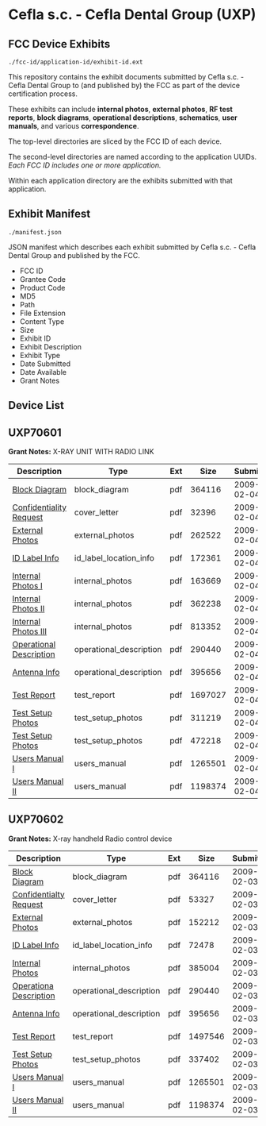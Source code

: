 # Cefla s.c. - Cefla Dental Group (UXP)
## FCC Device Exhibits

```
./fcc-id/application-id/exhibit-id.ext
```

This repository contains the exhibit documents submitted by Cefla s.c. - Cefla Dental Group to (and published by) the FCC as part of the device certification process.

These exhibits can include **internal photos**, **external photos**, **RF test reports**, **block diagrams**, **operational descriptions**, **schematics**, **user manuals**, and various **correspondence**.

The top-level directories are sliced by the FCC ID of each device.

The second-level directories are named according to the application UUIDs. *Each FCC ID includes one or more application.*

Within each application directory are the exhibits submitted with that application. 

## Exhibit Manifest

```
./manifest.json
```

JSON manifest which describes each exhibit submitted by Cefla s.c. - Cefla Dental Group and published by the FCC.

- FCC ID
- Grantee Code
- Product Code
- MD5
- Path
- File Extension
- Content Type
- Size
- Exhibit ID
- Exhibit Description
- Exhibit Type
- Date Submitted
- Date Available
- Grant Notes

## Device List
## UXP70601
**Grant Notes:** X-RAY UNIT WITH RADIO LINK

| Description | Type | Ext | Size | Submitted | Available |
| ----------- | ---- | --- | ---- | --------- | --------- |
| [Block Diagram](UXP70601/25f1dfb1a1ccb1e2a0ca4d540043146f/1063980.pdf) | block_diagram | pdf | 364116 | 2009-02-04 | 2009-02-04 |
| [Confidentiality Request](UXP70601/25f1dfb1a1ccb1e2a0ca4d540043146f/1064499.pdf) | cover_letter | pdf | 32396 | 2009-02-04 | 2009-02-04 |
| [External Photos](UXP70601/25f1dfb1a1ccb1e2a0ca4d540043146f/1064501.pdf) | external_photos | pdf | 262522 | 2009-02-04 | 2009-02-04 |
| [ID Label Info](UXP70601/25f1dfb1a1ccb1e2a0ca4d540043146f/1064505.pdf) | id_label_location_info | pdf | 172361 | 2009-02-04 | 2009-02-04 |
| [Internal Photos I](UXP70601/25f1dfb1a1ccb1e2a0ca4d540043146f/1064502.pdf) | internal_photos | pdf | 163669 | 2009-02-04 | 2009-02-04 |
| [Internal Photos II](UXP70601/25f1dfb1a1ccb1e2a0ca4d540043146f/1064503.pdf) | internal_photos | pdf | 362238 | 2009-02-04 | 2009-02-04 |
| [Internal Photos III](UXP70601/25f1dfb1a1ccb1e2a0ca4d540043146f/1064504.pdf) | internal_photos | pdf | 813352 | 2009-02-04 | 2009-02-04 |
| [Operational Description](UXP70601/25f1dfb1a1ccb1e2a0ca4d540043146f/1063982.pdf) | operational_description | pdf | 290440 | 2009-02-04 | 2009-02-04 |
| [Antenna Info](UXP70601/25f1dfb1a1ccb1e2a0ca4d540043146f/943693.pdf) | operational_description | pdf | 395656 | 2009-02-04 | 2009-02-04 |
| [Test Report](UXP70601/25f1dfb1a1ccb1e2a0ca4d540043146f/1064497.pdf) | test_report | pdf | 1697027 | 2009-02-04 | 2009-02-04 |
| [Test Setup Photos](UXP70601/25f1dfb1a1ccb1e2a0ca4d540043146f/1064507.pdf) | test_setup_photos | pdf | 311219 | 2009-02-04 | 2009-02-04 |
| [Test Setup Photos](UXP70601/25f1dfb1a1ccb1e2a0ca4d540043146f/1064508.pdf) | test_setup_photos | pdf | 472218 | 2009-02-04 | 2009-02-04 |
| [Users Manual I](UXP70601/25f1dfb1a1ccb1e2a0ca4d540043146f/1063978.pdf) | users_manual | pdf | 1265501 | 2009-02-04 | 2009-02-04 |
| [Users Manual II](UXP70601/25f1dfb1a1ccb1e2a0ca4d540043146f/1063979.pdf) | users_manual | pdf | 1198374 | 2009-02-04 | 2009-02-04 |
## UXP70602
**Grant Notes:** X-ray handheld Radio control device

| Description | Type | Ext | Size | Submitted | Available |
| ----------- | ---- | --- | ---- | --------- | --------- |
| [Block Diagram](UXP70602/d70c465a5ba448d6f54be93774fda822/1063980.pdf) | block_diagram | pdf | 364116 | 2009-02-03 | 2009-02-03 |
| [Confidentialty Request](UXP70602/d70c465a5ba448d6f54be93774fda822/1063981.pdf) | cover_letter | pdf | 53327 | 2009-02-03 | 2009-02-03 |
| [External Photos](UXP70602/d70c465a5ba448d6f54be93774fda822/1063983.pdf) | external_photos | pdf | 152212 | 2009-02-03 | 2009-02-03 |
| [ID Label Info](UXP70602/d70c465a5ba448d6f54be93774fda822/1063985.pdf) | id_label_location_info | pdf | 72478 | 2009-02-03 | 2009-02-03 |
| [Internal Photos](UXP70602/d70c465a5ba448d6f54be93774fda822/1063984.pdf) | internal_photos | pdf | 385004 | 2009-02-03 | 2009-02-03 |
| [Operationa Description](UXP70602/d70c465a5ba448d6f54be93774fda822/1063982.pdf) | operational_description | pdf | 290440 | 2009-02-03 | 2009-02-03 |
| [Antenna Info](UXP70602/d70c465a5ba448d6f54be93774fda822/943693.pdf) | operational_description | pdf | 395656 | 2009-02-03 | 2009-02-03 |
| [Test Report](UXP70602/d70c465a5ba448d6f54be93774fda822/1063986.pdf) | test_report | pdf | 1497546 | 2009-02-03 | 2009-02-03 |
| [Test Setup Photos](UXP70602/d70c465a5ba448d6f54be93774fda822/1063988.pdf) | test_setup_photos | pdf | 337402 | 2009-02-03 | 2009-02-03 |
| [Users Manual I](UXP70602/d70c465a5ba448d6f54be93774fda822/1063978.pdf) | users_manual | pdf | 1265501 | 2009-02-03 | 2009-02-03 |
| [Users Manual II](UXP70602/d70c465a5ba448d6f54be93774fda822/1063979.pdf) | users_manual | pdf | 1198374 | 2009-02-03 | 2009-02-03 |
